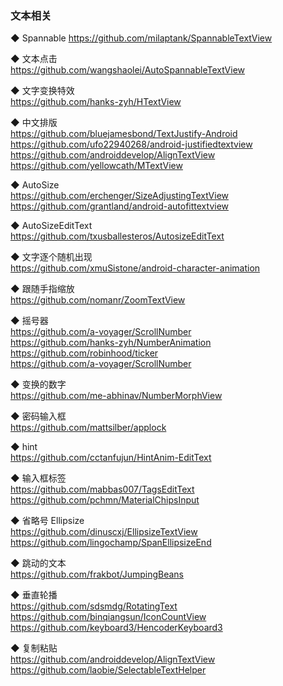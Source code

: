 ### 文本相关

◆ Spannable
https://github.com/milaptank/SpannableTextView  

◆ 文本点击  
https://github.com/wangshaolei/AutoSpannableTextView  

◆ 文字变换特效  
https://github.com/hanks-zyh/HTextView  

◆ 中文排版  
https://github.com/bluejamesbond/TextJustify-Android  
https://github.com/ufo22940268/android-justifiedtextview  
https://github.com/androiddevelop/AlignTextView  
https://github.com/yellowcath/MTextView  


◆ AutoSize  
https://github.com/erchenger/SizeAdjustingTextView  
https://github.com/grantland/android-autofittextview  

◆ AutoSizeEditText  
https://github.com/txusballesteros/AutosizeEditText  


◆ 文字逐个随机出现  
https://github.com/xmuSistone/android-character-animation  


◆ 跟随手指缩放  
https://github.com/nomanr/ZoomTextView  

◆ 摇号器  
https://github.com/a-voyager/ScrollNumber  
https://github.com/hanks-zyh/NumberAnimation  
https://github.com/robinhood/ticker  
https://github.com/a-voyager/ScrollNumber  

◆ 变换的数字  
https://github.com/me-abhinav/NumberMorphView  


◆ 密码输入框  
https://github.com/mattsilber/applock  


◆ hint  
https://github.com/cctanfujun/HintAnim-EditText  

◆ 输入框标签  
https://github.com/mabbas007/TagsEditText  
https://github.com/pchmn/MaterialChipsInput  


◆ 省略号 Ellipsize   
https://github.com/dinuscxj/EllipsizeTextView  
https://github.com/lingochamp/SpanEllipsizeEnd  


◆ 跳动的文本  
https://github.com/frakbot/JumpingBeans  


◆ 垂直轮播  
https://github.com/sdsmdg/RotatingText  
https://github.com/binqiangsun/IconCountView  
https://github.com/keyboard3/HencoderKeyboard3  

◆ 复制粘贴  
https://github.com/androiddevelop/AlignTextView  
https://github.com/laobie/SelectableTextHelper  

